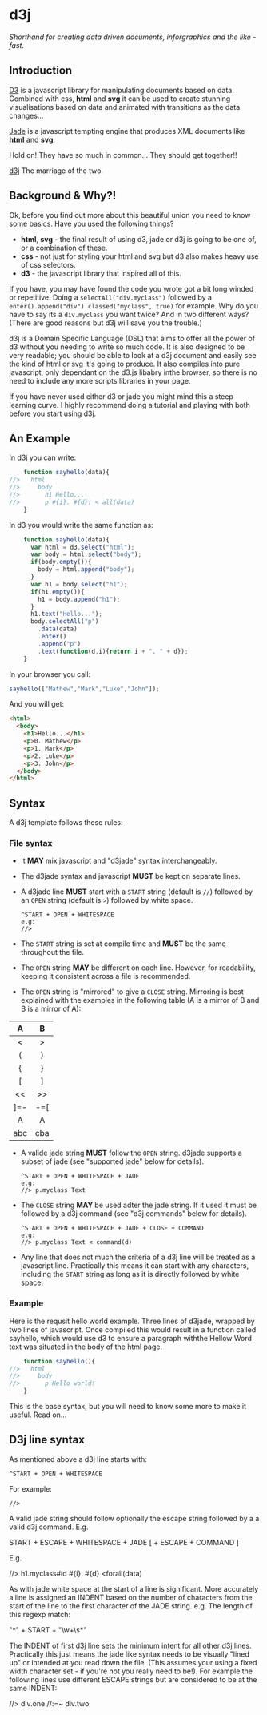 d3j
===

_Shorthand for creating data driven documents, inforgraphics and the like - fast._

Introduction
------------

[D3](http://d3js.org/) is a javascript library for manipulating documents based on data. 
Combined with css, __html__ and __svg__ it can be used to create stunning visualisations based on data and animated with transitions as the data changes...

[Jade](http://jade-lang.com/) is a javascript tempting engine that produces XML documents like __html__ and __svg__.

Hold on! They have so much in common... They should get together!!

[d3j](https://github.com/aogriffiths/d3j/) The marriage of the two.

Background & Why?!
------------------

Ok, before you find out more about this beautiful union you need to know some basics. Have you used the following things?

* __html__, __svg__ - the final result of using d3, jade or d3j is going to be one of, or a combination of these.
* __css__ - not just for styling your html and svg but d3 also makes heavy use of css selectors.
* __d3__ - the javascript library that inspired all of this.

If you have, you may have found the code you wrote got a bit long winded or repetitive. Doing a `selectAll("div.myclass")` followed by a `enter().append("div").classed("myclass", true)` for example. Why do you have to say its a `div.myclass` you want twice? And in two different ways? (There are good reasons but d3j will save you the trouble.)

d3j is a Domain Specific Language (DSL) that aims to offer all the power of d3 without you needing to write so much code. It is also designed to be very readable; you should be able to look at a d3j document and easily see the kind of html or svg it's going to produce. It also compiles into pure javascript, only dependant on the d3.js libabry inthe browser, so there is no need to include any more scripts libraries in your page.

If you have never used either d3 or jade you might mind this a steep learning curve. I highly recommend doing a tutorial and playing with both before you start using d3j.

An Example
----------

In d3j you can write:
```javascript
    function sayhello(data){
//>   html
//>     body
//>       h1 Hello...
//>       p #{i}. #{d}! < all(data)
    }
```

In d3 you would write the same function as:
```javascript
    function sayhello(data){
      var html = d3.select("html");
      var body = html.select("body");
      if(body.empty()){
        body = html.append("body");
      }
      var h1 = body.select("h1");
      if(h1.empty()){
        h1 = body.append("h1");
      }
      h1.text("Hello...");
      body.selectAll("p")
        .data(data)
        .enter()
        .append("p")
        .text(function(d,i){return i + ". " + d});
    }
```

In your browser you call:
```javascript
sayhello(["Mathew","Mark","Luke","John"]);
```

And you will get:
```html
<html>
  <body>
    <h1>Hello...</h1>
    <p>0. Mathew</p>
    <p>1. Mark</p>
    <p>2. Luke</p>
    <p>3. John</p>
  </body>
</html>
```

Syntax
------
A d3j template follows these rules:


### File syntax


*   It __MAY__ mix javascript and "d3jade" syntax interchangeably.

*   The d3jade syntax and javascript __MUST__ be kept on separate lines.

*   A d3jade line __MUST__ start with a `START` string (default is `//`) followed by an 
    `OPEN` string (default is `>`) followed by white space.

        ^START + OPEN + WHITESPACE
        e.g:
        //>

*   The `START` string is set at compile time and __MUST__ be the same throughout the 
    file.

*   The `OPEN` string __MAY__ be different on each line. However, for readability,
    keeping it consistent across a file is recommended.

*   The `OPEN` string is "mirrored" to give a `CLOSE` string. Mirroring is best explained 
    with the examples in the following table (A is a mirror of B and B is a mirror of A):



| A   |  B  |
|:---:|:---:|
| <   |  >  |
| (   |  )  |
| {   |  }  |
| [   |  ]  |
| <<  |  >> |
| ]=- | -=[ |
|  A  |  A  |
| abc | cba |


*   A valide jade string __MUST__ follow the `OPEN` string. d3jade supports a subset of jade (see "supported jade" below for details).

        ^START + OPEN + WHITESPACE + JADE
        e.g:
        //> p.myclass Text

*   The `CLOSE` string __MAY__ be used  adter the jade string. If it used 
    it must be followed by a d3j command  (see "d3j commands" below for details).

        ^START + OPEN + WHITESPACE + JADE + CLOSE + COMMAND
        e.g:
        //> p.myclass Text < command(d)

*   Any line that does not much the criteria of a d3j line will be treated as a javascript
    line. Practically this means it can start with any characters, including the `START`
    string as long as it is directly followed by white space.

### Example

Here is the requsit hello world example. Three lines of d3jade, wrapped by two lines of javascript. Once compiled this would result in a function called sayhello, which would use d3 to ensure a paragraph withthe Hellow Word text was situated in the body of the html page.

```javascript
    function sayhello(){
//>   html
//>     body
//>       p Hello world!
    }
```

This is the base syntax, but you will need to know some more to make it useful. Read on...


D3j line syntax
---------------

As mentioned above a d3j line starts with:

    ^START + OPEN + WHITESPACE

For example:

    //> 

A valid jade string should follow  optionally the escape string followed by a a valid d3j command. E.g.

START + ESCAPE + WHITESPACE + JADE [ + ESCAPE + COMMAND ]

E.g.

//> h1.myclass#id  #{i}. #{d} <forall(data)

As with jade white space at the start of a line is significant. More accurately a line is assigned an INDENT based on the number of characters from the start of the line to the first character of the JADE string. e.g. The length of this regexp match:

"^" + START + "\w+\s*"

The INDENT of first d3j line sets the minimum intent for all other d3j lines.
Practically this just means the jade like syntax needs to be visually "lined up" or intended at you read down the file. (This assumes your using a fixed width character set - if you're not you really need to be!). For example the following lines use different ESCAPE strings but are considered to be at the same INDENT:

//>   div.one
//:=~ div.two